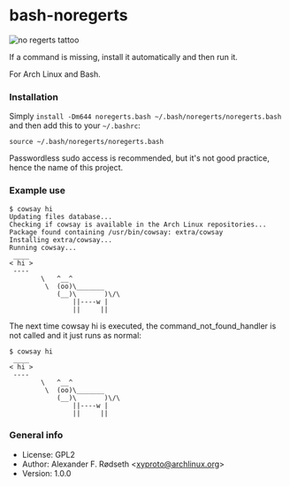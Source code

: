 # bash-noregerts

<img alt="no regerts tattoo" src="https://www.drduplechain.com/content/uploads/2019/07/no-regerts-tattoo-1.jpg.webp">

If a command is missing, install it automatically and then run it.

For Arch Linux and Bash.

### Installation

Simply `install -Dm644 noregerts.bash ~/.bash/noregerts/noregerts.bash` and then add this to your `~/.bashrc`:

    source ~/.bash/noregerts/noregerts.bash

Passwordless sudo access is recommended, but it's not good practice, hence the name of this project.

### Example use

```
$ cowsay hi
Updating files database...
Checking if cowsay is available in the Arch Linux repositories...
Package found containing /usr/bin/cowsay: extra/cowsay
Installing extra/cowsay...
Running cowsay...
 ____
< hi >
 ----
        \   ^__^
         \  (oo)\_______
            (__)\       )\/\
                ||----w |
                ||     ||
```

The next time cowsay hi is executed, the command_not_found_handler is not called and it just runs as normal:

```
$ cowsay hi
 ____
< hi >
 ----
        \   ^__^
         \  (oo)\_______
            (__)\       )\/\
                ||----w |
                ||     ||
```

### General info

* License: GPL2
* Author: Alexander F. Rødseth &lt;xyproto@archlinux.org&gt;
* Version: 1.0.0
